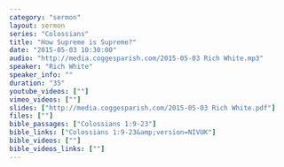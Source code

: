 ```yaml
---
category: "sermon"
layout: sermon
series: "Colossians"
title: "How Supreme is Supreme?"
date: "2015-05-03 10:30:00"
audio: "http://media.coggesparish.com/2015-05-03 Rich White.mp3"
speaker: "Rich White"
speaker_info: ""
duration: "35"
youtube_videos: [""]
vimeo_videos: [""]
slides: ["http://media.coggesparish.com/2015-05-03 Rich White.pdf"]
files: [""]
bible_passages: ["Colossians 1:9-23"]
bible_links: ["Colossians 1:9-23&amp;version=NIVUK"]
bible_videos: [""]
bible_videos_links: [""]
---
```


